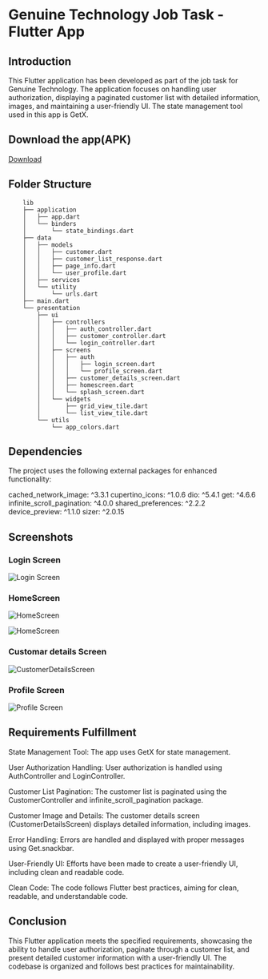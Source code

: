 # Genuine Technology Job Task - Flutter App

## Introduction

This Flutter application has been developed as part of the job task for Genuine Technology. The application focuses on handling user authorization, displaying a paginated customer list with detailed information, images, and maintaining a user-friendly UI. The state management tool used in this app is GetX.

## Download the app(APK)

 [Download](https://drive.google.com/file/d/1RfRCj4jWerhws1TZmfkzndL761V53GJn/view?usp=sharing)


## Folder Structure

        lib
        ├── application
        │   ├── app.dart
        │   └── binders
        │       └── state_bindings.dart
        ├── data
        │   ├── models
        │   │   ├── customer.dart
        │   │   ├── customer_list_response.dart
        │   │   ├── page_info.dart
        │   │   └── user_profile.dart
        │   ├── services
        │   └── utility
        │       └── urls.dart
        ├── main.dart
        └── presentation
            ├── ui
            │   ├── controllers
            │   │   ├── auth_controller.dart
            │   │   ├── customer_controller.dart
            │   │   └── login_controller.dart
            │   ├── screens
            │   │   ├── auth
            │   │   │   ├── login_screen.dart
            │   │   │   └── profile_screen.dart
            │   │   ├── customer_details_screen.dart
            │   │   ├── homescreen.dart
            │   │   └── splash_screen.dart
            │   └── widgets
            │       ├── grid_view_tile.dart
            │       └── list_view_tile.dart
            └── utils
                └── app_colors.dart

## Dependencies

The project uses the following external packages for enhanced functionality:

cached_network_image: ^3.3.1
cupertino_icons: ^1.0.6
dio: ^5.4.1
get: ^4.6.6
infinite_scroll_pagination: ^4.0.0
shared_preferences: ^2.2.2
device_preview: ^1.1.0
sizer: ^2.0.15

## Screenshots

### Login Screen

![Login Screen](https://github.com/MehadiReaz/genuine_technology_intern_task/assets/65062761/f5bf4862-457a-4944-b742-9ca44afd3baf)

### HomeScreen

![HomeScreen](https://github.com/MehadiReaz/genuine_technology_intern_task/assets/65062761/4b4b60ca-afe2-4640-8ff6-419fe2999eea)

![HomeScreen](https://github.com/MehadiReaz/genuine_technology_intern_task/assets/65062761/e3a9e724-ee27-400d-9211-cd64e311df11)

### Customar details Screen

![CustomerDetailsScreen](https://github.com/MehadiReaz/genuine_technology_intern_task/assets/65062761/1a5b1e4b-03bb-4a68-85c7-285691cf5da6)

### Profile Screen
![Profile Screen](https://github.com/MehadiReaz/genuine_technology_intern_task/assets/65062761/ad977f0a-811e-4e10-89e1-858aeb271c21)


## Requirements Fulfillment

State Management Tool: The app uses GetX for state management.

User Authorization Handling: User authorization is handled using AuthController and LoginController.

Customer List Pagination: The customer list is paginated using the CustomerController and infinite_scroll_pagination package.

Customer Image and Details: The customer details screen (CustomerDetailsScreen) displays detailed information, including images.

Error Handling: Errors are handled and displayed with proper messages using Get.snackbar.

User-Friendly UI: Efforts have been made to create a user-friendly UI, including clean and readable code.

Clean Code: The code follows Flutter best practices, aiming for clean, readable, and understandable code.

## Conclusion

This Flutter application meets the specified requirements, showcasing the ability to handle user authorization, paginate through a customer list, and present detailed customer information with a user-friendly UI. The codebase is organized and follows best practices for maintainability.
